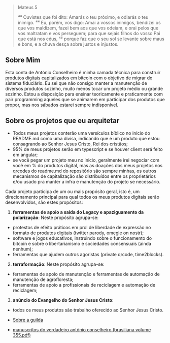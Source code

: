> Mateus 5
>
> ⁴³ Ouvistes que foi dito: Amarás o teu próximo, e odiarás o teu inimigo. ⁴⁴ Eu, porém, vos digo: Amai a vossos inimigos, bendizei os que vos maldizem, fazei bem aos que vos odeiam, e orai pelos que vos maltratam e vos perseguem; para que sejais filhos do vosso Pai que está nos céus, ⁴⁵ porque faz que o seu sol se levante sobre maus e bons, e a chuva desça sobre justos e injustos.

## Sobre Mim
Esta conta de António Conselheiro é minha camada técnica para construir produtos digitais capitalizados em bitcoin com o objetivo de migrar do sistema fiduciário.
Eu sei que não consigo manter a manutenção de diversos produtos sozinho, muito menos tocar um projeto médio ou grande sozinho. Estou a disposição para ensinar teoricamente e praticamente com pair programming aqueles que se animarem em participar dos produtos que propor, mas nos sábados estarei sempre indisponível.

## Sobre os projetos que eu arquitetar
- Todos meus projetos conterão uma versículos bíblico no início do README.md como uma divisa, indicando que é um produto que estou consagrando ao Senhor Jesus Cristo, Rei dos cristãos;
- 95% de meus projetos serão em typescript e se houver client será feito em angular;
- se você pegar um projeto meu no inicio, geralmente irei negociar com você em % do produtos digital, mas as doações dos meus projetos nos qrcodes do readme.md do repositório são sempre minhas, os outros mecanismos de capitalização são distribuídos entre os proprietários e/ou usado pra manter a infra e manutenção do projeto se necessário.

Cada projeto participa de um ou mais propósito geral, isto é, um direcionamento principal para qual todos os meus produtos digitais serão desenvolvidos, são estes propósitos:
1. **ferramentas de apoio a saída do Legacy e apaziguamento da polarização**:
Neste propósito agrupa-se:
 - protestos de efeito práticos em prol de liberdade de expressão no formato de produtos digitais (twitter parody, omegle on nostr);
 - software e jogos educativos, instruindo sobre o funcionamento do bitcoin e sobre o libertarianismo e sociedades consensuais (ainda nenhum);
 - ferramentas que ajudem outros agoristas (private qrcode, time2blocks).

2. **terraformação**:
Neste propósito agrupa-se:
 
 - ferramentas de apoio de manutenção e ferramentas de automação de manutenção de agrofloresta;
 - ferramentas de apoio a profissionais de reciclagem e automação de reciclagem;

3. **anúncio do Evangelho do Senhor Jesus Cristo**:
 - todos os meus produtos são trabalho oferecido ao Senhor Jesus Cristo.

- [Sobre a guilda](GUILD.md)
- [manuscritos do verdadeiro antónio conselheiro (brasiliana volume 355.pdf)](https://drive.google.com/file/d/14O3Gs0tOUNTKRbzlBx4F3Mssg8pgZ8lE/view)
